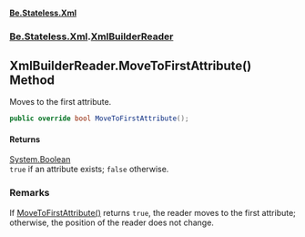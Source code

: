 #### [Be.Stateless.Xml](README.md 'README')
### [Be.Stateless.Xml](Be.Stateless.Xml.md 'Be.Stateless.Xml').[XmlBuilderReader](XmlBuilderReader.md 'Be.Stateless.Xml.XmlBuilderReader')

## XmlBuilderReader.MoveToFirstAttribute() Method

Moves to the first attribute.

```csharp
public override bool MoveToFirstAttribute();
```

#### Returns
[System.Boolean](https://docs.microsoft.com/en-us/dotnet/api/System.Boolean 'System.Boolean')  
`true` if an attribute exists; `false` otherwise.

### Remarks
If [MoveToFirstAttribute()](XmlBuilderReader.MoveToFirstAttribute().md 'Be.Stateless.Xml.XmlBuilderReader.MoveToFirstAttribute()') returns `true`, the reader moves to the first attribute; otherwise, the
position of the reader does not change.